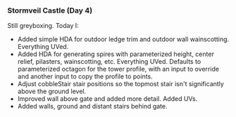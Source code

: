 ### Stormveil Castle (Day 4)

Still greyboxing. Today I:

  - Added simple HDA for outdoor ledge trim and outdoor wall wainscotting. Everything UVed.
  - Added HDA for generating spires with parameterized height, center relief, pilasters,
    wainscotting, etc. Everything UVed. Defaults to parameterized octagon for the tower
    profile, with an input to override and another input to copy the profile to points.
  - Adjust cobbleStair stair positions so the topmost stair isn't significantly above
    the ground level.
  - Improved wall above gate and added more detail. Added UVs.
  - Added walls, ground and distant stairs behind gate.
